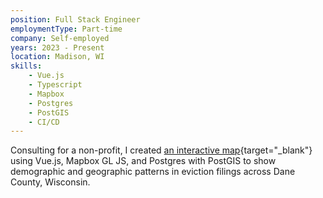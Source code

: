 ```yaml
---
position: Full Stack Engineer
employmentType: Part-time
company: Self-employed
years: 2023 - Present
location: Madison, WI
skills:
    - Vue.js
    - Typescript
    - Mapbox
    - Postgres
    - PostGIS
    - CI/CD
---
```

Consulting for a non-profit, I created [an interactive map](https://maps.tenantresourcecenter.org){target="_blank"} using Vue.js, Mapbox GL JS, and Postgres with PostGIS to show demographic and geographic patterns in eviction filings across Dane County, Wisconsin.
